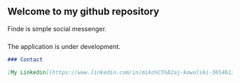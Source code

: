 ## Welcome to my github repository

Finde is simple social messenger.

### 

The application is under development.

```markdown
### Contact

[My Linkedin](https://www.linkedin.com/in/miko%C5%82aj-kowalski-365461200).
```
